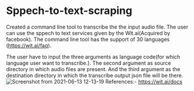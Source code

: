 # Sppech-to-text-scraping

Created a command line tool to transcribe the the input audio file. The user can use the sppech to text services given by the Wit.ai(Acquired by facebook). The command line tool has the support of 30 languages (https://wit.ai/faq).

The user have to input the three arguments as language code(for which language user want to transcribe.). The second argument as source directory in which audio files are present. And the third argument as the destination directory in which the transcribe output json file will be there.
![Screenshot from 2021-06-13 12-13-19](https://user-images.githubusercontent.com/35322328/121797937-f082a880-cc40-11eb-815b-457f373cf17f.png)
References:-
https://wit.ai/docs
